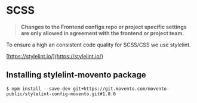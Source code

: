 # SCSS

> **Changes to the Frontend configs repo or project specific settings are only allowed in agreement with the frontend  or project team.**

To ensure a high an consistent code quality for SCSS/CSS we use stylelint.

[https://stylelint.io/](https://stylelint.io/)

## Installing stylelint-movento package

```shell
$ npm install --save-dev git+https://git.movento.com/movento-public/stylelint-config-movento.git#1.0.0
```
